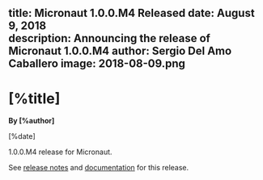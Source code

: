 title: Micronaut 1.0.0.M4 Released
date: August 9, 2018  
description: Announcing the release of Micronaut 1.0.0.M4
author: Sergio Del Amo Caballero
image: 2018-08-09.png
---

# [%title]

**By [%author]**

[%date] 

1.0.0.M4 release for Micronaut.

See [release notes](https://github.com/micronaut-projects/micronaut-core/releases/tag/v1.0.0.M4) and [documentation](http://docs.micronaut.io/1.0.0.M4/guide/index.html) for this release.
